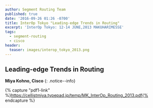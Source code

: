 ```yaml
---
author: Segment Routing Team
published: true
date: '2016-09-26 01:26 -0700'
title: InterOp Tokyo "Leading-edge Trends in Routing"
excerpt: 'InterOp Tokyo: 12-14 JUNE,2013 MAKUHARIMESSE'
tags:
  - segment-routing
  - cisco
header:
  teaser: images/interop_tokyo_2013.png
---
```

## Leading-edge Trends in Routing

**Miya Kohno, Cisco**
{: .notice--info}  


{% capture "pdf1-link" %}https://cellistmiya.typepad.jp/temp/MK_InterOp_Routing_2013.pdf{% endcapture %}

<div id="pdf1"></div>
<script>
        PDFObject.embed("{{ pdf1-link }}", "#pdf1", {height: "500px"});
</script>
